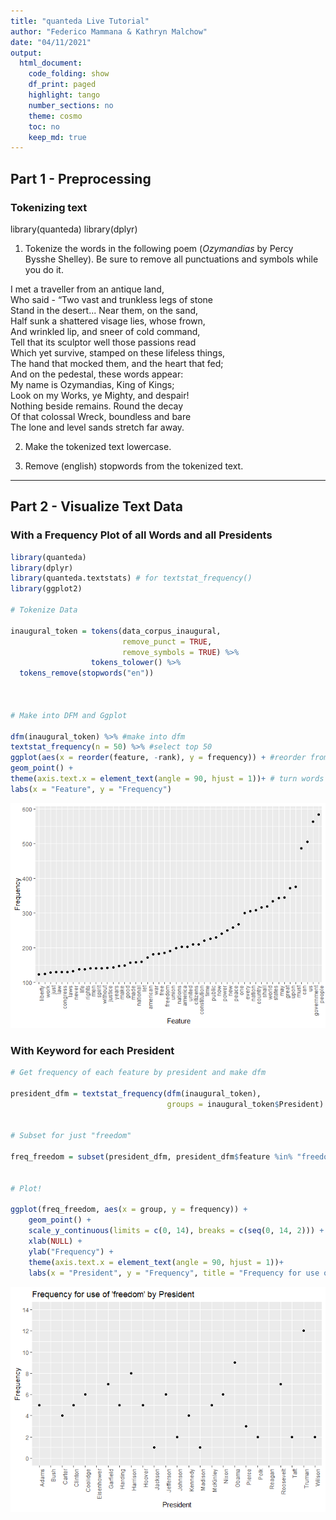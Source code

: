 ```yaml
---
title: "quanteda Live Tutorial"
author: "Federico Mammana & Kathryn Malchow"
date: "04/11/2021"
output: 
  html_document:
    code_folding: show
    df_print: paged
    highlight: tango
    number_sections: no
    theme: cosmo
    toc: no
    keep_md: true
---
```




## Part 1 - Preprocessing

### Tokenizing text

library(quanteda)
library(dplyr)

1. Tokenize the words in the following poem (*Ozymandias* by Percy Bysshe Shelley). Be sure to remove all punctuations and symbols while you do it.

I met a traveller from an antique land,\
Who said - “Two vast and trunkless legs of stone\
Stand in the desert... Near them, on the sand,\
Half sunk a shattered visage lies, whose frown,\
And wrinkled lip, and sneer of cold command,\
Tell that its sculptor well those passions read\
Which yet survive, stamped on these lifeless things,\
The hand that mocked them, and the heart that fed;\
And on the pedestal, these words appear:\
My name is Ozymandias, King of Kings;\
Look on my Works, ye Mighty, and despair!\
Nothing beside remains. Round the decay\
Of that colossal Wreck, boundless and bare\
The lone and level sands stretch far away.

2. Make the tokenized text lowercase.

3. Remove (english) stopwords from the tokenized text.


---

## Part 2 - Visualize Text Data


### With a Frequency Plot of all Words and all Presidents


```r
library(quanteda)
library(dplyr)
library(quanteda.textstats) # for textstat_frequency()
library(ggplot2)

# Tokenize Data

inaugural_token = tokens(data_corpus_inaugural,
                         remove_punct = TRUE,
                         remove_symbols = TRUE) %>% 
                  tokens_tolower() %>% 
  tokens_remove(stopwords("en"))



# Make into DFM and Ggplot

dfm(inaugural_token) %>% #make into dfm
textstat_frequency(n = 50) %>% #select top 50
ggplot(aes(x = reorder(feature, -rank), y = frequency)) + #reorder from least frequent word to most
geom_point() +
theme(axis.text.x = element_text(angle = 90, hjust = 1))+ # turn words sideways
labs(x = "Feature", y = "Frequency")
```

![](quanteda-Live-Tutorial_files/figure-html/unnamed-chunk-1-1.png)<!-- -->


### With Keyword for each President


```r
# Get frequency of each feature by president and make dfm

president_dfm = textstat_frequency(dfm(inaugural_token), 
                                   groups = inaugural_token$President)


# Subset for just "freedom"

freq_freedom = subset(president_dfm, president_dfm$feature %in% "freedom") 

  
# Plot!

ggplot(freq_freedom, aes(x = group, y = frequency)) +
    geom_point() + 
    scale_y_continuous(limits = c(0, 14), breaks = c(seq(0, 14, 2))) +
    xlab(NULL) + 
    ylab("Frequency") +
    theme(axis.text.x = element_text(angle = 90, hjust = 1))+
    labs(x = "President", y = "Frequency", title = "Frequency for use of 'freedom' by President")
```

![](quanteda-Live-Tutorial_files/figure-html/unnamed-chunk-2-1.png)<!-- -->






